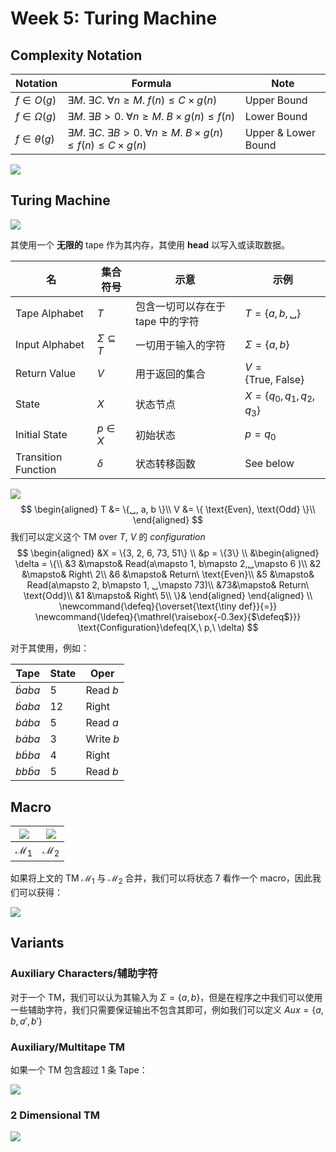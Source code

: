 # Week 5: Turing Machine

## Complexity Notation

| Notation | Formula | Note |
| -- | -- | -- |
| $f\in O(g)$ |  $\exists M.\ \exists C.\ \forall n \geq M.\ f(n)\leq C\times g(n)$ | Upper Bound |
| $f\in \Omega(g)$ | $\exists M.\ \exists B> 0.\ \forall n\geq M.\ B\times g(n)\leq f(n)$ | Lower Bound |
| $f\in \theta(g)$ | $\exists M.\ \exists C.\ \exists B > 0.\ \forall n\geq M.\ B\times g(n)\leq f(n)\leq C\times g(n)$ | Upper & Lower Bound |

![](img/Week5/complexity.png)

## Turing Machine

![](img/Week5/tum.png)

其使用一个 **无限的** tape 作为其内存，其使用 **head** 以写入或读取数据。

| 名 | 集合符号 | 示意 | 示例 |
| --- | --- | --- | --- |
| Tape Alphabet | $T$ | 包含一切可以存在于 tape 中的字符 | $T=\left\{ a, b, ␣\right\}$ | 
| Input Alphabet | $\Sigma\subseteq T$ | 一切用于输入的字符 | $\Sigma=\left\{ a, b\right\}$ |
| Return Value  | $V$ | 用于返回的集合 | $V=\left\{ \text{True},\ \text{False}\right\}$ |
| State | $X$ | 状态节点 | $X=\left\{ q_0, q_1, q_2, q_3\right\}$ |
| Initial State | $p\in X$ | 初始状态 | $p=q_0$ |
| Transition Function | $\delta$ | 状态转移函数 | See below |

![](img/Week5/tm.png)
$$
\begin{aligned}
T &= \{␣, a, b \}\\
V &= \{ \text{Even}, \text{Odd} \}\\
\end{aligned}
$$
我们可以定义这个 TM over $T,\ V$ 的 *configuration*
$$
\begin{aligned}
&X = \{3, 2, 6, 73, 51\}
\\
&p = \{3\}
\\
&\begin{aligned}
\delta = \{\\
    &3 &\mapsto& Read(a\mapsto 1, b\mapsto 2,␣\mapsto 6 )\\
    &2 &\mapsto& Right\ 2\\
    &6 &\mapsto& Return\ \text{Even}\\
    &5 &\mapsto& Read(a\mapsto 2, b\mapsto 1, ␣\mapsto 73)\\
    &73&\mapsto& Return\ \text{Odd}\\
    &1 &\mapsto& Right\ 5\\
\}&
\end{aligned}
\end{aligned}
\\
\newcommand{\defeq}{\overset{\text{\tiny def}}{=}}
\newcommand{\ldefeq}{\mathrel{\raisebox{-0.3ex}{$\defeq$}}}
\text{Configuration}\defeq(X,\ p,\ \delta)
$$

对于其使用，例如：

| Tape         | State | Oper             |
| ------------ | ----- | ---------------- |
| $\dot{b}aba$ | 5     | $\text{Read }b$  |
| $\dot{b}aba$ | 12    | $\text{Right}$   |
| $b\dot{a}ba$ | 5     | $\text{Read }a$  |
| $b\dot{a}ba$ | 3     | $\text{Write }b$ |
| $b\dot{b}ba$ | 4     | $\text{Right}$   |
| $bb\dot{b}a$ | 5     | $\text{Read }b$  |

## Macro

| ![](img/Week5/tm.png) | ![](img/Week5/M2.png) |
| :--: | :--: |
| $\mathcal{M}_1$ | $\mathcal{M}_2$ |

如果将上文的 TM $\mathcal{M}_1$ 与 $\mathcal{M}_2$ 合并，我们可以将状态 7 看作一个 macro，因此我们可以获得：

![](img/Week5/M3.png)

## Variants

### Auxiliary Characters/辅助字符

对于一个 TM，我们可以认为其输入为 $\Sigma=\{a, b\}$，但是在程序之中我们可以使用一些辅助字符，我们只需要保证输出不包含其即可，例如我们可以定义 $Aux=\{a, b, a', b'\}$

### Auxiliary/Multitape TM

如果一个 TM 包含超过 1 条 Tape：

![](img/Week5/aux-tm.png)

### 2 Dimensional TM

![](img/Week5/2d-tm.png)
